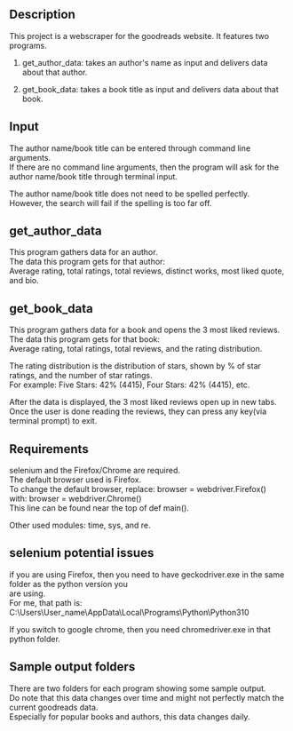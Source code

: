 Description
-----------

This project is a webscraper for the goodreads website. It features two programs.    
1) get_author_data: takes an author's name as input and delivers data about that author.

2) get_book_data: takes a book title as input and delivers data about that book.


Input
-----

The author name/book title can be entered through command line arguments.  
If there are no command line arguments, then the program will ask for the author name/book title 
through terminal input.  

The author name/book title does not need to be spelled perfectly.  
However, the search will fail if the spelling is too far off.  


get_author_data
---------------

This program gathers data for an author.  
The data this program gets for that author:  
Average rating, total ratings, total reviews, distinct works, most liked quote, and bio.


get_book_data
-------------

This program gathers data for a book and opens the 3 most liked reviews.  
The data this program gets for that book:  
Average rating, total ratings, total reviews, and the rating distribution. 

The rating distribution is the distribution of stars, shown by % of star ratings, and the number of 
star ratings.  
For example: Five Stars: 42% (4415), Four Stars: 42% (4415), etc.  

After the data is displayed, the 3 most liked reviews open up in new tabs.  
Once the user is done reading the reviews, they can press any key(via terminal prompt) to exit.


Requirements
------------
selenium and the Firefox/Chrome are required.  
The default browser used is Firefox.  
To change the default browser, replace: browser = webdriver.Firefox()  
with: browser = webdriver.Chrome()  
This line can be found near the top of def main(). 

Other used modules: time, sys, and re.

selenium potential issues
-------------------------

if you are using Firefox, then you need to have geckodriver.exe in the same folder as the python version you  
are using.  
For me, that path is: 
C:\Users\User_name\AppData\Local\Programs\Python\Python310  

If you switch to google chrome, then you need chromedriver.exe in that python folder.  

Sample output folders
---------------------

There are two folders for each program showing some sample output.  
Do note that this data changes over time and might not perfectly match the current 
goodreads data.  
Especially for popular books and authors, this data changes daily.  

